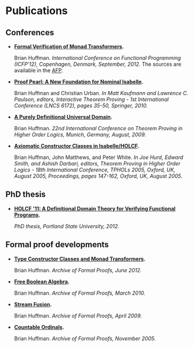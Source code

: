 # Publications

## Conferences

* __[Formal Verification of Monad Transformers](icfp2012.html).__

  Brian Huffman. _International Conference on Functional Programming
  (ICFP'12), Copenhagen, Denmark, September, 2012._ The sources are
  available in the [AFP][tycon].

* __[Proof Pearl: A New Foundation for Nominal
  Isabelle](papers/itp2010.pdf).__

  Brian Huffman and Christian Urban. _In Matt Kaufmann and Lawrence C.
  Paulson, editors, Interactive Theorem Proving - 1st International
  Conference (LNCS 6172), pages 35-50, Springer, 2010._

* __[A Purely Definitional Universal Domain](papers/tphols2009.pdf).__

  Brian Huffman. _22nd International Conference on Theorem Proving in
  Higher Order Logics, Munich, Germany, August, 2009._

* __[Axiomatic Constructor Classes in
  Isabelle/HOLCF](papers/tphols2005.pdf).__

  Brian Huffman, John Matthews, and Peter White. _In Joe Hurd, Edward
  Smith, and Ashish Darbari, editors, Theorem Proving in Higher Order
  Logics - 18th International Conference, TPHOLs 2005, Oxford, UK,
  August 2005, Proceedings, pages 147-162, Oxford, UK, August 2005._


## PhD thesis

* __[HOLCF '11: A Definitional Domain Theory for Verifying Functional
  Programs](phdthesis.html).__

  _PhD thesis, Portland State University, 2012._


## Formal proof developments

* __[Type Constructor Classes and Monad Transformers][tycon].__

  Brian Huffman. _Archive of Formal Proofs, June 2012._

  [tycon]: http://afp.sourceforge.net/entries/Tycon.shtml

* __[Free Boolean Algebra][fba].__

  Brian Huffman. _Archive of Formal Proofs, March 2010._

  [fba]: http://afp.sourceforge.net/entries/Free-Boolean-Algebra.shtml

* __[Stream Fusion][stream].__

  Brian Huffman. _Archive of Formal Proofs, April 2009._

  [stream]: http://afp.sourceforge.net/entries/Stream-Fusion.shtml

* __[Countable Ordinals][ordinal].__

  Brian Huffman. _Archive of Formal Proofs, November 2005._

  [ordinal]: http://afp.sourceforge.net/entries/Ordinal.shtml
